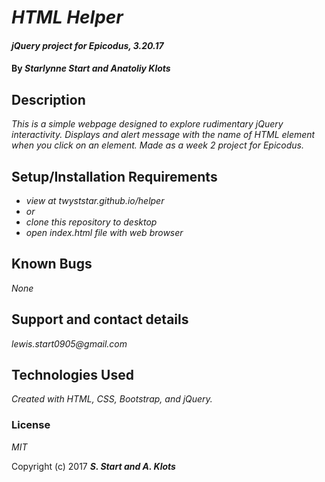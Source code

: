 # _HTML Helper_

#### _jQuery project for Epicodus, 3.20.17_

#### By _**Starlynne Start and Anatoliy Klots**_

## Description

_This is a simple webpage designed to explore rudimentary jQuery interactivity. Displays and alert message with the name of HTML element when you click on an element. Made as a week 2 project for Epicodus._

## Setup/Installation Requirements

* _view at twyststar.github.io/helper_
* _or_
* _clone this repository to desktop_
* _open index.html file with web browser_

## Known Bugs

_None_

## Support and contact details

_lewis.start0905@gmail.com_

## Technologies Used

_Created with HTML, CSS, Bootstrap, and jQuery._

### License

*MIT*

Copyright (c) 2017 **_S. Start and A. Klots_**
